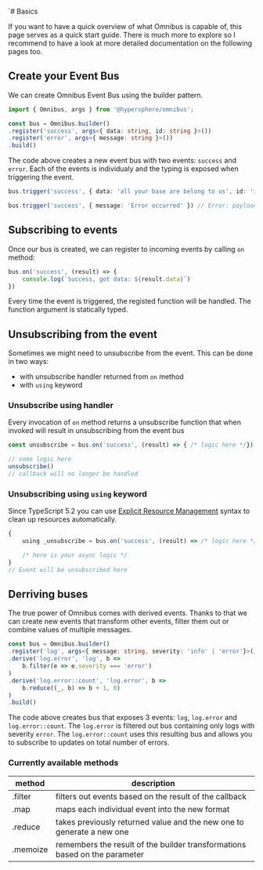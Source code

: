 `# Basics

If you want to have a quick overview of what Omnibus is capable of, this page serves as a quick start guide. There is much more to explore so I recommend to have a look at more detailed documentation on the following pages too.

## Create your Event Bus
We can create Omnibus Event Bus using the builder pattern.


```ts
import { Omnibus, args } from '@hypersphere/omnibus';

const bus = Omnibus.builder()
.register('success', args<{ data: string, id: string }>())
.register('error', args<{ message: string }>())
.build()
```

The code above creates a new event bus with two events: `success` and `error`. Each of the events is individualy and the typing is exposed when triggering the event.

```ts
bus.trigger('success', { data: 'all your base are belong to us', id: 'id_1234' })

bus.trigger('success', { message: 'Error occurred' }) // Error: payload does not match the event type.
```

## Subscribing to events

Once our bus is created, we can register to incoming events by calling `on` method:

```ts
bus.on('success', (result) => {
    console.log(`Success, got data: ${result.data}`)
})
```

Every time the event is triggered, the registed function will be handled. The function argument is statically typed.

## Unsubscribing from the event

Sometimes we might need to unsubscribe from the event. This can be done in two ways:
- with unsubscribe handler returned from `on` method
- with `using` keyword

### Unsubscribe using handler
Every invocation of `on` method returns a unsubscribe function that when invoked will result in unsubscribing from the event bus


```ts
const unsubscribe = bus.on('success', (result) => { /* logic here */})

// some logic here
unsubscribe()
// callback will no longer be handled

```

### Unsubscribing using `using` keyword

Since TypeScript 5.2 you can use [Explicit Resource Management](https://github.com/tc39/proposal-explicit-resource-management) syntax to clean up resources automatically.

```ts
{
    using _unsubscribe = bus.on('success', (result) => /* logic here */)

    /* here is your async logic */
}
// Event will be unsubscribed here
```

## Derriving buses
The true power of Omnibus comes with derived events. Thanks to that we can create new events that transform other events, filter them out or combine values of multiple messages.

```ts
const bus = Omnibus.builder()
.register('log', args<{ message: string, severity: 'info' | 'error'}>())
.derive('log.error', 'log', b =>
    b.filter(e => e.severity === 'error')
)
.derive('log.error::count', 'log.error', b =>
    b.reduce((_, b) => b + 1, 0)
)
.build()
```

The code above creates bus that exposes 3 events: `log`, `log.error` and `log.error::count`. The `log.error` is filtered out bus containing only logs with severity `error`. The `log.error::count` uses this resulting bus and allows you to subscribe to updates on total number of errors.

### Currently available methods

| method  | description                                                           |
|---------|-----------------------------------------------------------------------|
| .filter | filters out events based on the result of the callback                |
| .map    | maps each individual event into the new format                        |
| .reduce | takes previously returned value and the new one to generate a new one |
| .memoize| remembers the result of the builder transformations based on the parameter|

